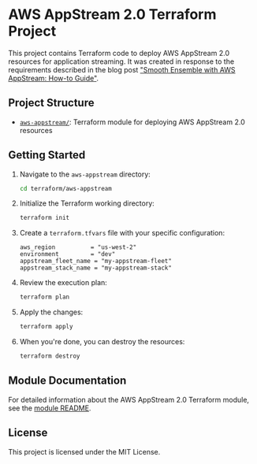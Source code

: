 # AWS AppStream 2.0 Terraform Project

This project contains Terraform code to deploy AWS AppStream 2.0 resources for application streaming. It was created in response to the requirements described in the blog post ["Smooth Ensemble with AWS AppStream: How-to Guide"](https://coding-is-like-cooking.info/2025/04/smooth-ensemble-with-aws-appstream-how-to-guide/).

## Project Structure

- [`aws-appstream/`](./aws-appstream/): Terraform module for deploying AWS AppStream 2.0 resources

## Getting Started

1. Navigate to the `aws-appstream` directory:
   ```bash
   cd terraform/aws-appstream
   ```

2. Initialize the Terraform working directory:
   ```bash
   terraform init
   ```

3. Create a `terraform.tfvars` file with your specific configuration:
   ```hcl
   aws_region          = "us-west-2"
   environment         = "dev"
   appstream_fleet_name = "my-appstream-fleet"
   appstream_stack_name = "my-appstream-stack"
   ```

4. Review the execution plan:
   ```bash
   terraform plan
   ```

5. Apply the changes:
   ```bash
   terraform apply
   ```

6. When you're done, you can destroy the resources:
   ```bash
   terraform destroy
   ```

## Module Documentation

For detailed information about the AWS AppStream 2.0 Terraform module, see the [module README](../../../set-up-online-ensemble-environment/README.md).

## License

This project is licensed under the MIT License.